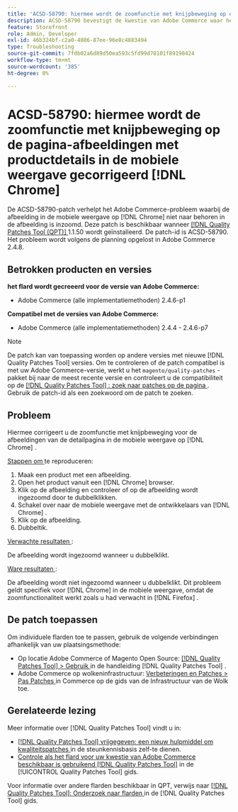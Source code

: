 ```yaml
---
title: 'ACSD-58790: hiermee wordt de zoomfunctie met knijpbeweging op de pagina-afbeeldingen met productdetails in de mobiele weergave gecorrigeerd  [!DNL Chrome]'
description: ACSD-58790 bevestigt de kwestie van Adobe Commerce waar het beeld in mobiele mening op  [!DNL Chrome]  niet binnen op het beeld zoals verwacht zoomde.
feature: Storefront
role: Admin, Developer
exl-id: 46b324bf-c2a0-4086-87ee-96e8c4883494
type: Troubleshooting
source-git-commit: 7fdb02a6d89d50ea593c5fd99d78101f89198424
workflow-type: tm+mt
source-wordcount: '385'
ht-degree: 0%

---
```


# ACSD-58790: hiermee wordt de zoomfunctie met knijpbeweging op de pagina-afbeeldingen met productdetails in de mobiele weergave gecorrigeerd [!DNL Chrome]

De ACSD-58790-patch verhelpt het Adobe Commerce-probleem waarbij de afbeelding in de mobiele weergave op [!DNL Chrome] niet naar behoren in de afbeelding is inzoomd. Deze patch is beschikbaar wanneer [[!DNL Quality Patches Tool (QPT)] ](https://experienceleague.adobe.com/nl/docs/commerce-operations/tools/quality-patches-tool/quality-patches-tool-to-self-serve-quality-patches) 1.1.50 wordt geïnstalleerd. De patch-id is ACSD-58790. Het probleem wordt volgens de planning opgelost in Adobe Commerce 2.4.8.

## Betrokken producten en versies

**het flard wordt gecreeerd voor de versie van Adobe Commerce:**

* Adobe Commerce (alle implementatiemethoden) 2.4.6-p1

**Compatibel met de versies van Adobe Commerce:**

* Adobe Commerce (alle implementatiemethoden) 2.4.4 - 2.4.6-p7

>[!NOTE]
>
>De patch kan van toepassing worden op andere versies met nieuwe [!DNL Quality Patches Tool] versies. Om te controleren of de patch compatibel is met uw Adobe Commerce-versie, werkt u het `magento/quality-patches` -pakket bij naar de meest recente versie en controleert u de compatibiliteit op de [[!DNL Quality Patches Tool] : zoek naar patches op de pagina ](https://experienceleague.adobe.com/tools/commerce-quality-patches/index.html?lang=nl-NL) . Gebruik de patch-id als een zoekwoord om de patch te zoeken.

## Probleem

Hiermee corrigeert u de zoomfunctie met knijpbeweging voor de afbeeldingen van de detailpagina in de mobiele weergave op [!DNL Chrome] .

<u> Stappen om </u> te reproduceren:

1. Maak een product met een afbeelding.
1. Open het product vanuit een [!DNL Chrome] browser.
1. Klik op de afbeelding en controleer of op de afbeelding wordt ingezoomd door te dubbelklikken.
1. Schakel over naar de mobiele weergave met de ontwikkelaars van [!DNL Chrome] .
1. Klik op de afbeelding.
1. Dubbeltik.

<u> Verwachte resultaten </u>:

De afbeelding wordt ingezoomd wanneer u dubbelklikt.

<u> Ware resultaten </u>:

De afbeelding wordt niet ingezoomd wanneer u dubbelklikt. Dit probleem geldt specifiek voor [!DNL Chrome] in de mobiele weergave, omdat de zoomfunctionaliteit werkt zoals u had verwacht in [!DNL Firefox] .

## De patch toepassen

Om individuele flarden toe te passen, gebruik de volgende verbindingen afhankelijk van uw plaatsingsmethode:

* Op locatie Adobe Commerce of Magento Open Source: [[!DNL Quality Patches Tool] > Gebruik ](/help/tools/quality-patches-tool/usage.md) in de handleiding [!DNL Quality Patches Tool] .
* Adobe Commerce op wolkeninfrastructuur: [ Verbeteringen en Patches > Pas Patches ](https://experienceleague.adobe.com/docs/commerce-cloud-service/user-guide/develop/upgrade/apply-patches.html?lang=nl-NL) in Commerce op de gids van de Infrastructuur van de Wolk toe.

## Gerelateerde lezing

Meer informatie over [!DNL Quality Patches Tool] vindt u in:

* [[!DNL Quality Patches Tool]  vrijgegeven: een nieuw hulpmiddel om kwaliteitspatches ](https://experienceleague.adobe.com/nl/docs/commerce-operations/tools/quality-patches-tool/quality-patches-tool-to-self-serve-quality-patches) in de steunkennisbasis zelf-te dienen.
* [ Controle als het flard voor uw kwestie van Adobe Commerce beschikbaar is gebruikend  [!DNL Quality Patches Tool]](/help/tools/quality-patches-tool/patches-available-in-qpt/check-patch-for-magento-issue-with-magento-quality-patches.md) in de [!UICONTROL Quality Patches Tool] gids.


Voor informatie over andere flarden beschikbaar in QPT, verwijs naar [[!DNL Quality Patches Tool]: Onderzoek naar flarden ](https://experienceleague.adobe.com/tools/commerce-quality-patches/index.html?lang=nl-NL) in de [!DNL Quality Patches Tool] gids.

